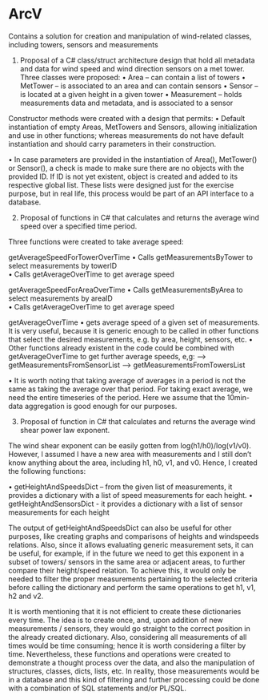 # ArcV
Contains a solution for creation and manipulation of wind-related classes, including towers, sensors and measurements

1) Proposal of a C# class/struct architecture design that hold all metadata and data for wind speed and wind direction sensors on a met tower.
Three classes were proposed:
•	Area – can contain a list of towers
•	MetTower – is associated to an area and can contain sensors
•	Sensor – is located at a given height in a given tower
•	Measurement – holds measurements data and metadata, and is associated to a sensor

Constructor methods were created with a design that permits:
•	Default instantiation of empty Areas, MetTowers and Sensors, allowing initialization and use in other functions; 
whereas measurements do not have default instantiation and should carry parameters in their construction.

•	In case parameters are provided in the instantiation of Area(), MetTower() or Sensor(), a check is made to make sure 
there are no objects with the provided ID. If ID is not yet existent, object is created and added to its respective global list.
These lists were designed just for the exercise purpose, but in real life, this process would be part of an API interface to a database.

2)	Proposal of functions in C# that calculates and returns the average wind speed over a specified time period. 

Three functions were created to take average speed:

getAverageSpeedForTowerOverTime
•	Calls getMeasurementsByTower to select measurements by towerID  
•	Calls getAverageOverTime to get average speed

getAverageSpeedForAreaOverTime
•	Calls getMeasurementsByArea to select measurements by areaID  
•	Calls getAverageOverTime to get average speed

getAverageOverTime
•	gets average speed of a given set of measurements. It is very useful, because it is generic enough to be called in other functions that 
select the desired measurements, e.g. by area, height, sensors, etc. 
•	Other functions already existent in the code could be combined with getAverageOverTime to get further average speeds, e,g:
--> getMeasurementsFromSensorList
--> getMeasurementsFromTowersList

•	It is worth noting that taking average of averages in a period is not the same as taking the average over that period.
For taking exact average, we need the entire timeseries of the period. Here we assume that the 10min-data aggregation is good enough for our purposes.

3)	Proposal of function in C# that calculates and returns the average wind shear power law exponent. 

The wind shear exponent can be easily gotten from log(h1/h0)/log(v1/v0). However, l assumed I have a new area with measurements and I still don’t know 
anything about the area, including h1, h0, v1, and v0. Hence, I created the following functions:

•	getHeightAndSpeedsDict – from the given list of measurements, it provides a dictionary with a list of speed measurements for each height. 
•	getHeightAndSensorsDict - it provides a dictionary with a list of sensor measurements for each height

The output of getHeightAndSpeedsDict can also be useful for other purposes, like creating graphs and comparisons of heights and windspeeds relations. 
Also, since it allows evaluating generic measurement sets, it can be useful, for example, if in the future we need to get this exponent in a subset 
of towers/ sensors in the same area or adjacent areas, to further compare their height/speed relation. To achieve this, it would only be needed to filter 
the proper measurements pertaining to the selected criteria before calling the dictionary and perform the same operations to get h1, v1, h2 and v2.

It is worth mentioning that it is not efficient to create these dictionaries every time. The idea is to create once, and, upon addition of new 
measurements / sensors, they would go straight to the correct position in the already created dictionary. Also, considering all measurements of 
all times would be time consuming; hence it is worth considering a filter by time. Nevertheless, these functions and operations were created
to demonstrate a thought process over the data, and also the manipulation of structures, classes, dicts, lists, etc. In reality, those measurements
would be in a database and this kind of filtering and further processing could be done with a combination of SQL statements and/or PL/SQL.
